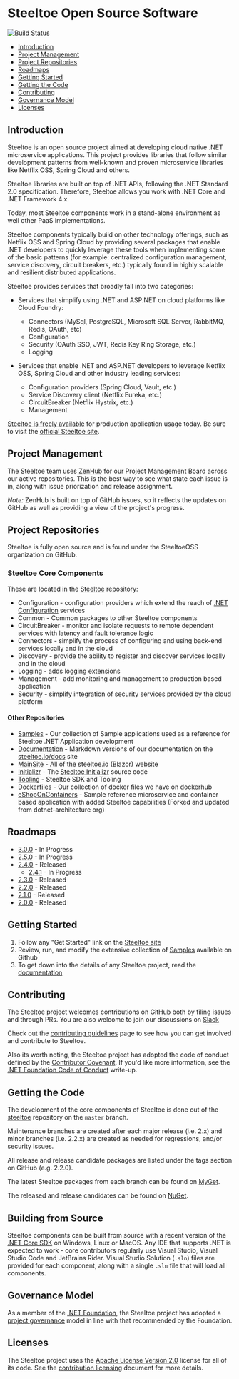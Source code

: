 # Steeltoe Open Source Software

[![Build Status](https://dev.azure.com/SteeltoeOSS/Steeltoe/_apis/build/status/SteeltoeOSS.steeltoe?branchName=master)](https://dev.azure.com/SteeltoeOSS/Steeltoe/_build/latest?definitionId=4&branchName=master)

* [Introduction](#introduction)
* [Project Management](#project-management)
* [Project Repositories](#project-repositories)
* [Roadmaps](#roadmaps)
* [Getting Started](#getting-started)
* [Getting the Code](#getting-the-code)
* [Contributing](#contributing)
* [Governance Model](#governance-model)
* [Licenses](#licenses)

## Introduction

Steeltoe is an open source project aimed at developing cloud native .NET microservice applications.  This project provides libraries that follow similar development patterns from well-known and proven microservice libraries like Netflix OSS, Spring Cloud and others.

Steeltoe libraries are built on top of .NET APIs, following the .NET Standard 2.0 specification. Therefore, Steeltoe allows you work with .NET Core and .NET Framework 4.x.

Today, most Steeltoe components work in a stand-alone environment as well other PaaS implementations.

Steeltoe components typically build on other technology offerings, such as Netflix OSS and Spring Cloud by providing several packages that enable .NET developers to quickly leverage these tools when implementing some of the basic patterns (for example: centralized configuration management, service discovery, circuit breakers, etc.) typically found in highly scalable and resilient distributed applications.

Steeltoe provides services that broadly fall into two categories:

* Services that simplify using .NET and ASP.NET on cloud platforms like Cloud Foundry:
  * Connectors (MySql, PostgreSQL, Microsoft SQL Server, RabbitMQ, Redis, OAuth, etc)
  * Configuration
  * Security (OAuth SSO, JWT, Redis Key Ring Storage, etc.)
  * Logging

* Services that enable .NET and ASP.NET developers to leverage Netflix OSS, Spring Cloud and other industry leading services:
  * Configuration providers (Spring Cloud, Vault, etc.)
  * Service Discovery client (Netflix Eureka, etc.)
  * CircuitBreaker (Netflix Hystrix, etc.)
  * Management

[Steeltoe is freely available](https://www.nuget.org/packages?q=steeltoe) for production application usage today. Be sure to visit the [official Steeltoe site](https://steeltoe.io/).

## Project Management

The Steeltoe team uses [ZenHub](https://app.zenhub.com/workspaces/steeltoe-project-5d92153f31e8dd0001222ae6/board) for our Project Management Board across our active repositories.  This is the best way to see what state each issue is in, along with issue priorization and release assignment.

_Note:_ ZenHub is built on top of GitHub issues, so it reflects the updates on GitHub as well as providing a view of the project's progress.

## Project Repositories

Steeltoe is fully open source and is found under the SteeltoeOSS organization on GitHub.

### Steeltoe Core Components

These are located in the [Steeltoe](https://github.com/SteeltoeOSS/steeltoe) repository:

* Configuration - configuration providers which extend the reach of [.NET Configuration](https://github.com/aspnet/Configuration) services
* Common - Common packages to other Steeltoe components
* CircuitBreaker - monitor and isolate requests to remote dependent services with latency and fault tolerance logic
* Connectors - simplify the process of configuring and using back-end services locally and in the cloud
* Discovery - provide the ability to register and discover services locally and in the cloud
* Logging - adds logging extensions
* Management - add monitoring and management to production based application
* Security - simplify integration of security services provided by the cloud platform

#### Other Repositories

* [Samples](https://github.com/SteeltoeOSS/Samples) - Our collection of Sample applications used as a reference for Steeltoe .NET Application development
* [Documentation](https://github.com/SteeltoeOSS/Documentation) - Markdown versions of our documentation on the [steeltoe.io/docs](steeltoe.io/docs) site
* [MainSite](https://github.com/SteeltoeOSS/MainSite) - All of the steeltoe.io (Blazor) website
* [Initializr](https://github.com/SteeltoeOSS/initializr) - The [Steeltoe Initializr](https://start.steeltoe.io) source code
* [Tooling](https://github.com/SteeltoeOSS/Tooling) - Steeltoe SDK and Tooling
* [Dockerfiles](https://github.com/SteeltoeOSS/Dockerfiles) - Our collection of docker files we have on dockerhub
* [eShopOnContainers](https://github.com/SteeltoeOSS/eShopOnContainers) - Sample reference microservice and container based application with added Steeltoe capabilities (Forked and updated from dotnet-architecture org)


## Roadmaps

* [3.0.0](roadmaps/3.0.0.md) - In Progress
* [2.5.0](roadmaps/2.5.0.md) - In Progress
* [2.4.0](roadmaps/2.4.0.md) - Released
   * [2.4.1](https://github.com/SteeltoeOSS/steeltoe/issues?q=is%3Aopen+is%3Aissue+milestone%3A2.4.1) - In Progress
* [2.3.0](roadmaps/2.3.0.md) - Released
* [2.2.0](roadmaps/2.2.0.md) - Released
* [2.1.0](roadmaps/2.1.0.md) - Released
* [2.0.0](roadmaps/2.0.0.md) - Released

## Getting Started

1. Follow any "Get Started" link on the [Steeltoe site](https://steeltoe.io/)
1. Review, run, and modify the extensive collection of [Samples](https://github.com/SteeltoeOSS/Samples) available on Github
1. To get down into the details of any Steeltoe project, read the [documentation](https://steeltoe.io/docs/)

## Contributing

The Steeltoe project welcomes contributions on GitHub both by filing issues and through PRs. You are also welcome to join our discussions on [Slack](https://slack.steeltoe.io/)

Check out the [contributing guidelines](https://github.com/SteeltoeOSS/.github/blob/master/CONTRIBUTING.md) page to see how you can get involved and contribute to Steeltoe.

Also its worth noting, the Steeltoe project has adopted the code of conduct defined by the [Contributor Covenant](https://contributor-covenant.org/).
If you'd like more information, see the [.NET Foundation Code of Conduct](https://www.dotnetfoundation.org/code-of-conduct) write-up.

## Getting the Code

The development of the core components of Steeltoe is done out of the [steeltoe](/) repository on the `master` branch.

Maintenance branches are created after each major release (i.e. 2.x) and minor branches (i.e. 2.2.x) are created as needed for regressions, and/or security issues.

All release and release candidate packages are listed under the tags section on GitHub (e.g. 2.2.0).

The latest Steeltoe packages from each branch can be found on [MyGet](https://myget.org/gallery/steeltoedev).

The released and release candidates can be found on [NuGet](https://www.nuget.org/profiles/steeltoe).

## Building from Source

Steeltoe components can be built from source with a recent version of the [.NET Core SDK](https://dotnet.microsoft.com/download/visual-studio-sdks) on Windows, Linux or MacOS. Any IDE that supports .NET is expected to work - core contributors regularly use Visual Studio, Visual Studio Code and JetBrains Rider. Visual Studio Solution (`.sln`) files are provided for each component, along with a single `.sln` file that will load all components.

## Governance Model

As a member of the [.NET Foundation](https://dotnetfoundation.org/), the Steeltoe project has adopted a [project governance](https://github.com/dotnet/home/blob/master/governance/project-governance.md) model in line with that recommended by the Foundation.

## Licenses

The Steeltoe project uses the [Apache License Version 2.0](https://github.com/SteeltoeOSS/.github/blob/master/LICENSE.md) license for all of its code.  See the [contribution licensing](https://github.com/SteeltoeOSS/.github/blob/master/contributing-docs/contributing-license.md) document for more details.
